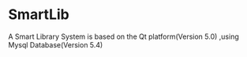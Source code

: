 # SmartLib
A Smart Library System is based on the Qt platform(Version 5.0) ,using Mysql Database(Version 5.4)
